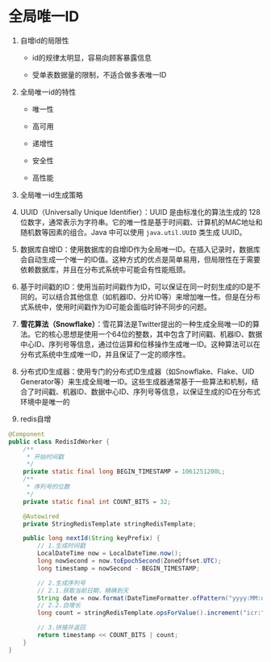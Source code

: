 # 全局唯一ID

1. 自增id的局限性
   
   - id的规律太明显，容易向顾客暴露信息
   
   - 受单表数据量的限制，不适合做多表唯一ID

2. 全局唯一id的特性
   
   - 唯一性
   
   - 高可用
   
   - 递增性
   
   - 安全性
   
   - 高性能

3. 全局唯一id生成策略

1. UUID（Universally Unique Identifier）：UUID 是由标准化的算法生成的 128 位数字，通常表示为字符串。它的唯一性是基于时间戳、计算机的MAC地址和随机数等因素的组合。Java 中可以使用 `java.util.UUID` 类生成 UUID。

2. 数据库自增ID：使用数据库的自增ID作为全局唯一ID。在插入记录时，数据库会自动生成一个唯一的ID值。这种方式的优点是简单易用，但局限性在于需要依赖数据库，并且在分布式系统中可能会有性能瓶颈。

3. 基于时间戳的ID：使用当前时间戳作为ID，可以保证在同一时刻生成的ID是不同的。可以结合其他信息（如机器ID、分片ID等）来增加唯一性。但是在分布式系统中，使用时间戳作为ID可能会面临时钟不同步的问题。

4. **雪花算法（Snowflake）**：雪花算法是Twitter提出的一种生成全局唯一ID的算法。它的核心思想是使用一个64位的整数，其中包含了时间戳、机器ID、数据中心ID、序列号等信息，通过位运算和位移操作生成唯一ID。这种算法可以在分布式系统中生成唯一ID，并且保证了一定的顺序性。

5. 分布式ID生成器：使用专门的分布式ID生成器（如Snowflake、Flake、UID Generator等）来生成全局唯一ID。这些生成器通常基于一些算法和机制，结合了时间戳、机器ID、数据中心ID、序列号等信息，以保证生成的ID在分布式环境中是唯一的

6. redis自增

```java
@Component
public class RedisIdWorker {
    /**
     * 开始时间戳
     */
    private static final long BEGIN_TIMESTAMP = 1061251200L;
    /**
     * 序列号的位数
     */
    private static final int COUNT_BITS = 32;

    @Autowired
    private StringRedisTemplate stringRedisTemplate;

    public long nextId(String keyPrefix) {
        // 1.生成时间戳
        LocalDateTime now = LocalDateTime.now();
        long nowSecond = now.toEpochSecond(ZoneOffset.UTC);
        long timestamp = nowSecond - BEGIN_TIMESTAMP;

        // 2.生成序列号
        // 2.1.获取当前日期，精确到天
        String date = now.format(DateTimeFormatter.ofPattern("yyyy:MM:dd"));
        // 2.2.自增长
        long count = stringRedisTemplate.opsForValue().increment("icr:" + keyPrefix + ":" + date);

        // 3.拼接并返回
        return timestamp << COUNT_BITS | count;
    }
}

```